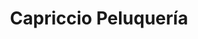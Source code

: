 ---
title: "Capriccio Peluquería"
url: /ciudad-autonoma-de-buenos-aires/capriccio-peluqueria/
shop: Friseur
---